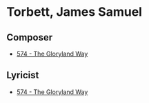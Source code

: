 # Torbett, James Samuel

## Composer

- [574 - The Gloryland Way](/hymns/574.md)

## Lyricist

- [574 - The Gloryland Way](/hymns/574.md)

